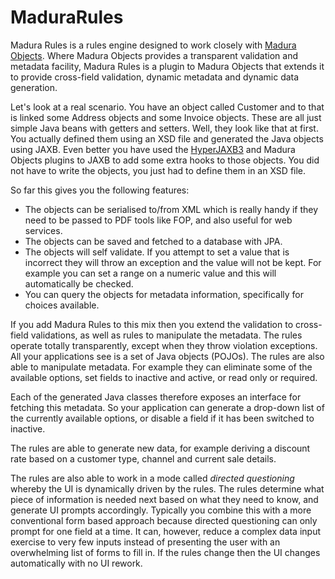 MaduraRules
============

Madura Rules is a rules engine designed to work closely with [Madura Objects](https://github.com/RogerParkinson/MaduraObjects). Where Madura Objects provides a transparent validation and metadata facility, Madura Rules is a plugin to Madura Objects that extends it to provide cross-field validation, dynamic metadata and dynamic data generation.

Let's look at a real scenario. You have an object called Customer and to that is linked some Address objects and some Invoice objects. These are all just simple Java beans with getters and setters. Well, they look like that at first. You actually defined them using an XSD file and generated the Java objects using JAXB<referenceLink t="JAXB"/>. Even better you have used the [HyperJAXB3](https://hyperjaxb3.dev.java.net/) and Madura Objects plugins to JAXB to add some extra hooks to those objects. You did not have to write the objects, you just had to define them in an XSD file.

So far this gives you the following features:

* The objects can be serialised to/from XML which is really handy if they need to be passed to PDF tools like FOP, and also useful for web services.
* The objects can be saved and fetched to a database with JPA.
* The objects will self validate. If you attempt to set a value that is incorrect they will throw an exception and the value will not be kept. For example you can set a range on a numeric value and this will automatically be checked.
* You can query the objects for metadata information, specifically for choices available.

If you add Madura Rules to this mix then you extend the validation to cross-field validations, as well as rules to manipulate the metadata. The rules operate totally transparently, except when they throw violation exceptions. All your applications see is a set of Java objects (POJOs). The rules are also able to manipulate metadata. For example they can eliminate some of the available options, set fields to inactive and active, or read only or required.

Each of the generated Java classes therefore exposes an interface for fetching this metadata. So your application can generate a drop-down list of the currently available options, or disable a field if it has been switched to inactive.

The rules are able to generate new data, for example deriving a discount rate based on a customer type, channel and current sale details. 

The rules are also able to work in a mode called *directed questioning* whereby the UI is dynamically driven by the rules. The rules determine what piece of information is needed next based on what they need to know, and generate UI prompts accordingly. Typically you combine this with a more conventional form based approach because directed questioning can only prompt for one field at a time. It can, however, reduce a complex data input exercise to very few inputs instead of presenting the user with an overwhelming list of forms to fill in. If the rules change then the UI changes automatically with no UI rework.


